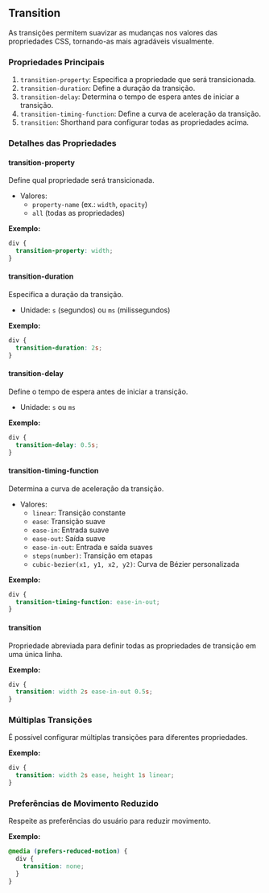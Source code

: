 ## Transition
As transições permitem suavizar as mudanças nos valores das propriedades CSS, tornando-as mais agradáveis visualmente.

### Propriedades Principais
1. `transition-property`: Especifica a propriedade que será transicionada.
2. `transition-duration`: Define a duração da transição.
3. `transition-delay`: Determina o tempo de espera antes de iniciar a transição.
4. `transition-timing-function`: Define a curva de aceleração da transição.
5. `transition`: Shorthand para configurar todas as propriedades acima.

### Detalhes das Propriedades

#### transition-property
Define qual propriedade será transicionada.
- Valores: 
  - `property-name` (ex.: `width`, `opacity`)
  - `all` (todas as propriedades)

**Exemplo:**
```css
div {
  transition-property: width;
}
```

#### transition-duration
Especifica a duração da transição.
- Unidade: `s` (segundos) ou `ms` (milissegundos)

**Exemplo:**
```css
div {
  transition-duration: 2s;
}
```

#### transition-delay
Define o tempo de espera antes de iniciar a transição.
- Unidade: `s` ou `ms`

**Exemplo:**
```css
div {
  transition-delay: 0.5s;
}
```

#### transition-timing-function
Determina a curva de aceleração da transição.
- Valores:
  - `linear`: Transição constante
  - `ease`: Transição suave
  - `ease-in`: Entrada suave
  - `ease-out`: Saída suave
  - `ease-in-out`: Entrada e saída suaves
  - `steps(number)`: Transição em etapas
  - `cubic-bezier(x1, y1, x2, y2)`: Curva de Bézier personalizada

**Exemplo:**
```css
div {
  transition-timing-function: ease-in-out;
}
```

#### transition
Propriedade abreviada para definir todas as propriedades de transição em uma única linha.

**Exemplo:**
```css
div {
  transition: width 2s ease-in-out 0.5s;
}
```

### Múltiplas Transições
É possível configurar múltiplas transições para diferentes propriedades.

**Exemplo:**
```css
div {
  transition: width 2s ease, height 1s linear;
}
```

### Preferências de Movimento Reduzido
Respeite as preferências do usuário para reduzir movimento.

**Exemplo:**
```css
@media (prefers-reduced-motion) {
  div {
    transition: none;
  }
}
```
